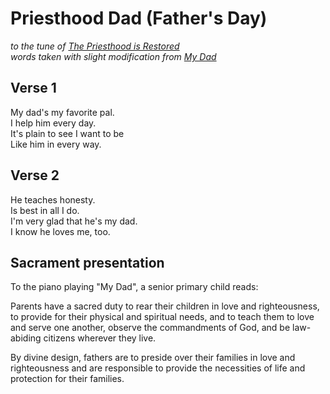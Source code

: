 # Priesthood Dad (Father's Day)
_to the tune of [The Priesthood is Restored](https://www.churchofjesuschrist.org/music/library/childrens-songbook/the-priesthood-is-restored?lang=eng)   
words taken with slight modification from [My Dad](https://www.churchofjesuschrist.org/music/library/childrens-songbook/my-dad?lang=eng)_   

## Verse 1
My dad's my favorite pal.  
I help him every day.  
It's plain to see I want to be  
Like him in every way.

## Verse 2
He teaches honesty.  
Is best in all I do.  
I'm very glad that he's my dad.  
I know he loves me, too.  


## Sacrament presentation
To the piano playing "My Dad", a senior primary child reads:

Parents have a sacred duty to rear their children in love and righteousness, to provide for their physical and spiritual needs, and to teach them to love and serve one another, observe the commandments of God, and be law-abiding citizens wherever they live. 

By divine design, fathers are to preside over their families in love and righteousness and are responsible to provide the necessities of life and protection for their families.
